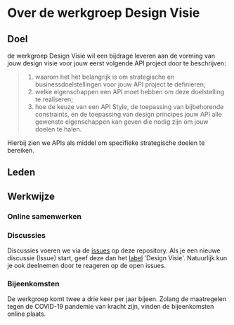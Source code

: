 # Over de werkgroep Design Visie

## Doel
de werkgroep Design Visie wil een bijdrage leveren aan de vorming van jouw design visie voor jouw eerst volgende API project door te beschrijven: 

> 1. waarom het het belangrijk is om strategische en businessdoelstellingen voor jouw API project te definieren;
> 2. welke eigenschappen een API moet hebben om deze doelstelling te realiseren; 
> 3. hoe de keuze van een API Style, de toepassing van bijbehorende constraints, en de toepassing van design principes jouw API alle gewenste eigenschappen kan geven die nodig zijn om jouw doelen te halen.

Hierbij zien we APIs als middel om specifieke strategische doelen te bereiken.

## Leden

## Werkwijze

### Online samenwerken


### Discussies

Discussies voeren we via de [issues](https://github.com/Geonovum/KP-APIs/issues) op deze repository. Als je een nieuwe discussie (Issue) start, geef deze dan het [label](https://github.com/Geonovum/KP-APIs/labels) 'Design Visie'. Natuurlijk kun je ook deelnemen door te reageren op de open issues.


### Bijeenkomsten

De werkgroep komt twee a drie keer per jaar bijeen. Zolang de maatregelen tegen de COVID-19 pandemie van kracht zijn, vinden de bijeenkomsten online plaats.
